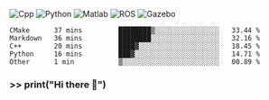 <!--START_SECTION:waka-->
![Cpp](https://img.shields.io/badge/-C%2B%2B-brightgreen)
![Python](https://img.shields.io/badge/-python-blue)
![Matlab](https://img.shields.io/badge/-Matlab-orange)
![ROS](https://img.shields.io/badge/-ROS-%23002366)
![Gazebo](https://img.shields.io/badge/-Gazebo-%23FFA500)
```text
CMake      37 mins         ████████▒░░░░░░░░░░░░░░░░   33.44 % 
Markdown   36 mins         ████████░░░░░░░░░░░░░░░░░   32.16 % 
C++        20 mins         ████▓░░░░░░░░░░░░░░░░░░░░   18.45 % 
Python     16 mins         ███▓░░░░░░░░░░░░░░░░░░░░░   14.71 % 
Other      1 min           ▒░░░░░░░░░░░░░░░░░░░░░░░░   00.89 % 
```
<!--END_SECTION:waka-->
### >> print("Hi there 👋")

<!--
**manuaatitya/manuaatitya** is a ✨ _special_ ✨ repository because its `README.md` (this file) appears on your GitHub profile.

Here are some ideas to get you started:

- 🔭 I’m currently working on ...
- 🌱 I’m currently learning ...
- 👯 I’m looking to collaborate on ...
- 🤔 I’m looking for help with ...
- 💬 Ask me about ...
- 📫 How to reach me: ...
- 😄 Pronouns: ...
- ⚡ Fun fact: ...
-->
